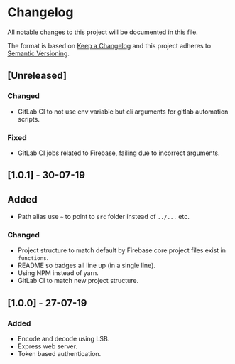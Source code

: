 # Changelog

All notable changes to this project will be documented in this file.

The format is based on [Keep a Changelog](http://keepachangelog.com/en/1.0.0/)
and this project adheres to [Semantic Versioning](http://semver.org/spec/v2.0.0.html).

## [Unreleased]
### Changed
- GitLab CI to not use env variable but cli arguments for gitlab automation scripts.

### Fixed
- GitLab CI jobs related to Firebase, failing due to incorrect arguments.

## [1.0.1] - 30-07-19
## Added
- Path alias use `~` to point to `src` folder instead of `../...` etc.

### Changed
- Project structure to match default by Firebase core project files exist in `functions`.
- README so badges all line up (in a single line).
- Using NPM instead of yarn.
- GitLab CI to match new project structure.

## [1.0.0] - 27-07-19
### Added
- Encode and decode using LSB.
- Express web server.
- Token based authentication.
